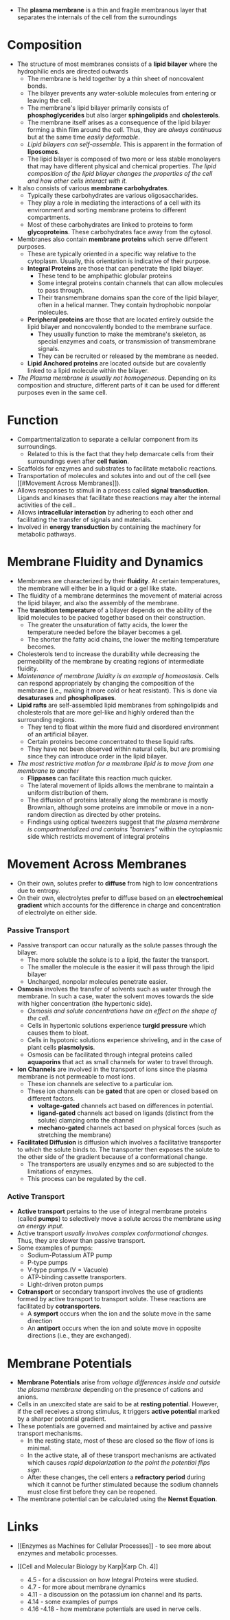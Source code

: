 * The **plasma membrane** is a thin and fragile membranous layer that separates the internals of the cell from the surroundings
# Composition
* The structure of most membranes consists of a **lipid bilayer** where the hydrophilic ends are directed outwards
	* The membrane is held together by a thin sheet of noncovalent bonds.
	* The bilayer prevents any water-soluble molecules from entering or leaving the cell.
	* The membrane's lipid bilayer primarily consists of **phosphoglycerides** but also larger **sphingolipids** and **cholesterols**.  
	* The membrane itself arises as a consequence of the lipid bilayer forming a thin film around the cell. Thus, they are *always continuous* but at the same time *easily deformable*.
	* *Lipid bilayers can self-assemble*. This is apparent in the formation of **liposomes**. 
	* The lipid bilayer is composed of two more or less stable monolayers that may have different physical and chemical properties. *The lipid composition of the lipid bilayer changes the properties of the cell and how other cells interact with it.*
* It also consists of various **membrane carbohydrates**. 
	* Typically these carbohydrates are various oligosaccharides. 
	* They play a role in mediating the interactions of a cell with its environment and sorting membrane proteins to different compartments.
	* Most of these carbohydrates are linked to proteins to form **glycoproteins**. These carbohydrates face away from the cytosol.
* Membranes also contain **membrane proteins** which serve different purposes. 
	* These are typically oriented in a specific way relative to the cytoplasm. Usually, this orientation is indicative of their purpose.
	* **Integral Proteins** are those that can penetrate the lipid bilayer. 
		* These tend to be amphipathic globular proteins 
		* Some integral proteins contain channels that can allow molecules to pass through.
		* Their transmembrane domains span the core of the lipid bilayer, often in a helical manner. They contain hydrophobic nonpolar molecules.
	* **Peripheral proteins** are those that are located entirely outside the lipid bilayer and noncovalently bonded to the membrane surface.
		* They usually function to make the membrane's skeleton, as special enzymes and coats, or transmission of transmembrane signals.
		* They can be recruited or released by the membrane as needed.
	* **Lipid Anchored proteins** are located outside but are covalently linked to a lipid molecule within the bilayer.
* *The Plasma membrane is usually not homogeneous*. Depending on its composition and structure, different parts of it can be used for different purposes even in the same cell. 
# Function
* Compartmentalization to separate a cellular component from its surroundings. 
	* Related to this is the fact that they help demarcate cells from their surroundings even after **cell fusion**.
* Scaffolds for enzymes and substrates to facilitate metabolic reactions.
* Transportation of molecules and solutes into and out of the cell (see [[#Movement Across Membranes]]). 
* Allows responses to stimuli in a process called **signal transduction**.  Ligands and kinases that facilitate these reactions may alter the internal activities of the cell.. 
* Allows **intracellular interaction** by adhering to each other and facilitating the transfer of signals and materials.
* Involved in **energy transduction** by containing the machinery for metabolic pathways. 
# Membrane Fluidity and Dynamics
* Membranes are characterized by their **fluidity**. At certain temperatures, the membrane will either be in a liquid or a gel like state.
* The fluidity of a membrane determines the movement of material across the lipid bilayer, and also the assembly of the membrane. 
* The **transition temperature** of a bilayer depends on the ability of the lipid molecules to be packed together based on their construction.  
	* The greater the unsaturation of fatty acids, the lower the temperature needed before the bilayer becomes a gel.
	* The shorter the fatty acid chains, the lower the melting temperature becomes.
* Cholesterols tend to increase the durability while decreasing the permeability of the membrane by creating regions of intermediate fluidity.
* *Maintenance of membrane fluidity is an example of homeostasis*. Cells can respond appropriately by changing the composition of the membrane (i.e., making it more cold or heat resistant). This is done via **desaturases** and **phospholipases**.
* **Lipid rafts** are self-assembled lipid membranes from sphingolipids and cholesterols that are more gel-like and highly ordered than the surrounding regions. 
	* They tend to float within the more fluid and disordered environment of an artificial bilayer.
	* Certain proteins become concentrated to these liquid rafts.
	* They have not been observed within natural cells, but are promising since they can introduce order in the lipid bilayer.
* *The most restrictive motion for a membrane lipid is to move from one membrane to another*
	* **Flippases** can facilitate this reaction much quicker.
	* The lateral movement of lipids allows the membrane to maintain a uniform distribution of them. 
	* The diffusion of proteins laterally along the membrane is mostly Brownian, although some proteins are immobile or move in a non-random direction as directed by other proteins.
	* Findings using optical tweezers suggest that *the plasma membrane is compartmentalized and contains "barriers"* within the cytoplasmic side which restricts movement of integral proteins
# Movement Across Membranes
* On their own, solutes prefer to **diffuse** from high to low concentrations due to entropy. 
* On their own, electrolytes prefer to diffuse based on an **electrochemical gradient** which accounts for the difference in charge and concentration of electrolyte on either side. 
### Passive Transport
* Passive transport can occur naturally as the solute passes through the bilayer.
	* The more soluble the solute is to a lipid, the faster the transport.
	* The smaller the molecule is the easier it will pass through the lipid bilayer
	* Uncharged, nonpolar molecules penetrate easier.
* **Osmosis** involves the transfer of solvents such as water through the membrane. In such a case, water the solvent moves towards the side with higher concentration (the hypertonic side).
	* *Osmosis and solute concentrations have an effect on the shape of the cell*. 
	* Cells in hypertonic solutions experience **turgid pressure** which causes them to bloat. 
	* Cells in hypotonic solutions experience shriveling, and in the case of plant cells **plasmolysis**.
	* Osmosis can be facilitated through integral proteins called **aquaporins** that act as small channels for water to travel through.
* **Ion Channels** are involved in the transport of ions since the plasma membrane is not permeable to most ions.
	* These ion channels are selective to a particular ion.
	* These ion channels can be **gated** that are open or closed based on different factors.
		* **voltage-gated** channels act based on differences in potential.
		* **ligand-gated** channels act based on ligands (distinct from the solute) clamping onto the channel
		* **mechano-gated** channels act based on physical forces (such as stretching the membrane)
* **Facilitated Diffusion** is diffusion which involves a facilitative transporter to which the solute binds to. The transporter then exposes the solute to the other side of the gradient because of a conformational change.
	* The transporters are usually enzymes and so are subjected to the limitations of enzymes.
	* This process can be regulated by the cell.
### Active Transport
* **Active transport** pertains to the use of integral membrane proteins (called **pumps**) to selectively move a solute across the membrane *using an energy input*.
* Active transport *usually involves complex conformational changes*. Thus, they are slower than passive transport.
* Some examples of pumps:
	* Sodium-Potassium ATP pump
	* P-type pumps 
	* V-type pumps.(V = Vacuole)
	* ATP-binding cassette transporters. 
	* Light-driven proton pumps
* **Cotransport** or secondary transport involves the use of gradients formed by active transport to transport solute. These reactions are facilitated by **cotransporters**.
	* A **symport** occurs when the ion and the solute move in the same direction 
	* An **antiport** occurs when the ion and solute move in opposite directions (i.e., they are exchanged).
# Membrane Potentials
* **Membrane Potentials** arise from *voltage differences inside and outside the plasma membrane* depending on the presence of cations and anions.
* Cells in an unexcited state are said to be at **resting potential**. However, if the cell receives a strong stimulus, it triggers **active potential** marked by a sharper potential gradient.
* These potentials are governed and maintained by active and passive transport mechanisms. 
	* In the resting state, most of these are closed so the flow of ions is minimal.
	* In the active state, all of these transport mechanisms are activated which causes *rapid depolarization to the point the potential flips sign*.
	* After these changes, the cell enters a **refractory period** during which it cannot be further stimulated because the sodium channels must close first before they can be reopened.
* The membrane potential can be calculated using the **Nernst Equation**. 
# Links
* [[Enzymes as Machines for Cellular Processes]] - to see more about enzymes and metabolic processes.

* [[Cell and Molecular Biology by Karp|Karp Ch. 4]]
	* 4.5  - for a discussion on how Integral Proteins were studied.
	* 4.7 - for more about membrane dynamics
	* 4.11 - a discussion on the potassium ion channel and its parts.
	* 4.14 -  some examples of pumps
	* 4.16  -4.18 - how membrane potentials are used in nerve cells.